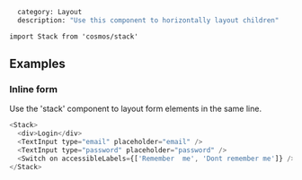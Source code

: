 ```meta
  category: Layout
  description: "Use this component to horizontally layout children"
```

`import Stack from 'cosmos/stack'`

## Examples

### Inline form

Use the 'stack' component to layout form elements in the same line.

```js
<Stack>
  <div>Login</div>
  <TextInput type="email" placeholder="email" />
  <TextInput type="password" placeholder="password" />
  <Switch on accessibleLabels={['Remember  me', 'Dont remember me']} />
</Stack>
```
